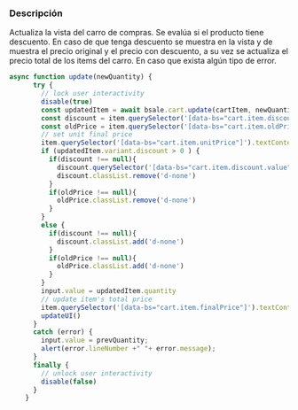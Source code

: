 ### Descripción

Actualiza la vista del carro de compras. Se evalúa si el producto tiene descuento. En caso de que tenga descuento se muestra en la vista y de muestra el precio original y el precio con descuento, a su vez se actualiza el precio total de los items del carro. En caso que exista algún tipo de error.

```js
async function update(newQuantity) {
      try {
        // lock user interactivity
        disable(true)
        const updatedItem = await bsale.cart.update(cartItem, newQuantity)
        const discount = item.querySelector('[data-bs="cart.item.discount"]') //? item.querySelector('[data-bs="cart.item.discount"]'): undefined; 
        const oldPrice = item.querySelector('[data-bs="cart.item.oldPrice"]') //? item.querySelector('[data-bs="cart.item.oldPrice"]') : undefined;
        // set unit final price
        item.querySelector('[data-bs="cart.item.unitPrice"]').textContent = formatPrice(updatedItem.variant.finalPrice)
        if (updatedItem.variant.discount > 0 ) {
          if(discount !== null){
            discount.querySelector('[data-bs="cart.item.discount.value"]').textContent = `-${Math.trunc(updatedItem.variant.discount)}%`
            discount.classList.remove('d-none')
          }
          if(oldPrice !== null){
            oldPrice.classList.remove('d-none')
          }
        }
        else {
          if(discount !== null){
            discount.classList.add('d-none')
          }
          if(oldPrice !== null){
            oldPrice.classList.add('d-none')
          }
        }
        input.value = updatedItem.quantity
        // update item's total price
        item.querySelector('[data-bs="cart.item.finalPrice"]').textContent = formatPrice(updatedItem.variant.subTotal)
        updateUI()
      }
      catch (error) {
        input.value = prevQuantity;
        alert(error.lineNumber +" "+ error.message);
      }
      finally {
        // unlock user interactivity
        disable(false)
      }
    }
```